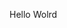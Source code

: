 Hello Wolrd











































































































































































































































































































































































































































































































































































































































































































































